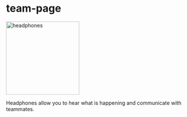 # team-page
<style>
  .image1 {
    here;
  }
</style>

   <img src="https://picryl.com/media/headset-gaming-technology-science-technology-6c85b1" 
    alt="headphones"
      width="200px" Height="200px"/>
    <p class="image1"> Headphones allow you to hear what is happening and communicate with teammates.</p>
    

